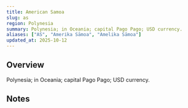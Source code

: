 ```yaml
---
title: American Samoa
slug: as
region: Polynesia
summary: Polynesia; in Oceania; capital Pago Pago; USD currency.
aliases: ["AS", "Amerika Sāmoa", "Amelika Sāmoa"]
updated_at: 2025-10-12
---
```


## Overview

Polynesia; in Oceania; capital Pago Pago; USD currency.

## Notes

<!-- Add your first note below -->
